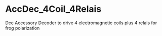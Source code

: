 # AccDec_4Coil_4Relais
Dcc Accessory Decoder to drive 4 electromagnetic coils plus 4 relais for frog polarization
